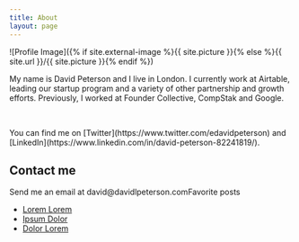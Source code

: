 ```yaml
---
title: About
layout: page
---
```

![Profile Image]({% if site.external-image %}{{ site.picture }}{% else %}{{ site.url }}/{{ site.picture }}{% endif %})

<p>My name is David Peterson and I live in London. I currently work at Airtable, leading our startup program and a variety of other partnership and growth efforts. Previously, I worked at Founder Collective, CompStak and Google.</p>
<br>
<p>You can find me on [Twitter](https://www.twitter.com/edavidpeterson) and [LinkedIn](https://www.linkedin.com/in/david-peterson-82241819/).</p>

<h2>Contact me</h2>

<p>Send me an email at david@davidlpeterson.com</p?

<h2>Favorite posts</h2>

<ul>
	<li><a href="https://github.com/">Lorem Lorem</a></li>
	<li><a href="https://github.com/">Ipsum Dolor</a></li>
	<li><a href="https://github.com/">Dolor Lorem</a></li>
</ul>
